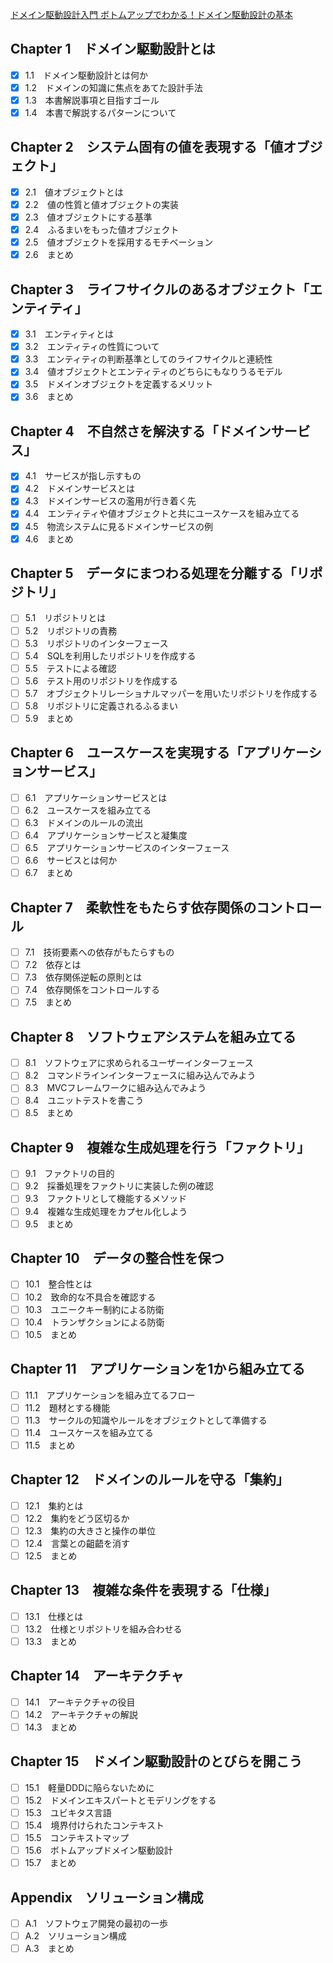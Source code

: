 [ドメイン駆動設計入門 ボトムアップでわかる！ドメイン駆動設計の基本](https://www.shoeisha.co.jp/book/detail/9784798150727)

## Chapter 1　ドメイン駆動設計とは

- [x] 1.1　ドメイン駆動設計とは何か
- [x] 1.2　ドメインの知識に焦点をあてた設計手法
- [x] 1.3　本書解説事項と目指すゴール
- [x] 1.4　本書で解説するパターンについて

## Chapter 2　システム固有の値を表現する「値オブジェクト」

- [x] 2.1　値オブジェクトとは
- [x] 2.2　値の性質と値オブジェクトの実装
- [x] 2.3　値オブジェクトにする基準
- [x] 2.4　ふるまいをもった値オブジェクト
- [x] 2.5　値オブジェクトを採用するモチベーション
- [x] 2.6　まとめ

## Chapter 3　ライフサイクルのあるオブジェクト「エンティティ」

- [x] 3.1　エンティティとは
- [x] 3.2　エンティティの性質について
- [x] 3.3　エンティティの判断基準としてのライフサイクルと連続性
- [x] 3.4　値オブジェクトとエンティティのどちらにもなりうるモデル
- [x] 3.5　ドメインオブジェクトを定義するメリット
- [x] 3.6　まとめ

## Chapter 4　不自然さを解決する「ドメインサービス」

- [x] 4.1　サービスが指し示すもの
- [x] 4.2　ドメインサービスとは
- [x] 4.3　ドメインサービスの濫用が行き着く先
- [x] 4.4　エンティティや値オブジェクトと共にユースケースを組み立てる
- [x] 4.5　物流システムに見るドメインサービスの例
- [x] 4.6　まとめ

## Chapter 5　データにまつわる処理を分離する「リポジトリ」

- [ ] 5.1　リポジトリとは
- [ ] 5.2　リポジトリの責務
- [ ] 5.3　リポジトリのインターフェース
- [ ] 5.4　SQLを利用したリポジトリを作成する
- [ ] 5.5　テストによる確認
- [ ] 5.6　テスト用のリポジトリを作成する
- [ ] 5.7　オブジェクトリレーショナルマッパーを用いたリポジトリを作成する
- [ ] 5.8　リポジトリに定義されるふるまい
- [ ] 5.9　まとめ

## Chapter 6　ユースケースを実現する「アプリケーションサービス」

- [ ] 6.1　アプリケーションサービスとは
- [ ] 6.2　ユースケースを組み立てる
- [ ] 6.3　ドメインのルールの流出
- [ ] 6.4　アプリケーションサービスと凝集度
- [ ] 6.5　アプリケーションサービスのインターフェース
- [ ] 6.6　サービスとは何か
- [ ] 6.7　まとめ

## Chapter 7　柔軟性をもたらす依存関係のコントロール

- [ ] 7.1　技術要素への依存がもたらすもの
- [ ] 7.2　依存とは
- [ ] 7.3　依存関係逆転の原則とは
- [ ] 7.4　依存関係をコントロールする
- [ ] 7.5　まとめ

## Chapter 8　ソフトウェアシステムを組み立てる

- [ ] 8.1　ソフトウェアに求められるユーザーインターフェース
- [ ] 8.2　コマンドラインインターフェースに組み込んでみよう
- [ ] 8.3　MVCフレームワークに組み込んでみよう
- [ ] 8.4　ユニットテストを書こう
- [ ] 8.5　まとめ

## Chapter 9　複雑な生成処理を行う「ファクトリ」

- [ ] 9.1　ファクトリの目的
- [ ] 9.2　採番処理をファクトリに実装した例の確認
- [ ] 9.3　ファクトリとして機能するメソッド
- [ ] 9.4　複雑な生成処理をカプセル化しよう
- [ ] 9.5　まとめ

## Chapter 10　データの整合性を保つ

- [ ] 10.1　整合性とは
- [ ] 10.2　致命的な不具合を確認する
- [ ] 10.3　ユニークキー制約による防衛
- [ ] 10.4　トランザクションによる防衛
- [ ] 10.5　まとめ

## Chapter 11　アプリケーションを1から組み立てる

- [ ] 11.1　アプリケーションを組み立てるフロー
- [ ] 11.2　題材とする機能
- [ ] 11.3　サークルの知識やルールをオブジェクトとして準備する
- [ ] 11.4　ユースケースを組み立てる
- [ ] 11.5　まとめ

## Chapter 12　ドメインのルールを守る「集約」

- [ ] 12.1　集約とは
- [ ] 12.2　集約をどう区切るか
- [ ] 12.3　集約の大きさと操作の単位
- [ ] 12.4　言葉との齟齬を消す
- [ ] 12.5　まとめ

## Chapter 13　複雑な条件を表現する「仕様」

- [ ] 13.1　仕様とは
- [ ] 13.2　仕様とリポジトリを組み合わせる
- [ ] 13.3　まとめ

## Chapter 14　アーキテクチャ

- [ ] 14.1　アーキテクチャの役目
- [ ] 14.2　アーキテクチャの解説
- [ ] 14.3　まとめ

## Chapter 15　ドメイン駆動設計のとびらを開こう

- [ ] 15.1　軽量DDDに陥らないために
- [ ] 15.2　ドメインエキスパートとモデリングをする
- [ ] 15.3　ユビキタス言語
- [ ] 15.4　境界付けられたコンテキスト
- [ ] 15.5　コンテキストマップ
- [ ] 15.6　ボトムアップドメイン駆動設計
- [ ] 15.7　まとめ

## Appendix　ソリューション構成

- [ ] A.1　ソフトウェア開発の最初の一歩
- [ ] A.2　ソリューション構成
- [ ] A.3　まとめ

